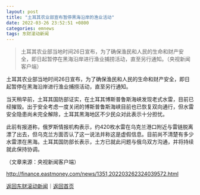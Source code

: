 ```yaml
---
layout: post
title: "土耳其农业部宣布暂停黑海沿岸的渔业活动"
date: 2022-03-26 23:52:51 +0800
categories: emnews
tags: 东财滚动新闻
---
```

> 土耳其农业部当地时间26日宣布，为了确保渔民和人民的生命和财产安全，即日起暂停在黑海沿岸进行渔业捕捞活动，直至另行通知。（央视新闻客户端）

<p>土耳其农业部当地时间26日宣布，为了确保渔民和人民的生命和财产安全，即日起暂停在黑海沿岸进行渔业捕捞活动，直至另行通知。</p>
 <p>当天稍早前，土耳其国防部证实，在土耳其博斯普鲁斯海峡发现老式水雷，目前已经摧毁。出于安全考虑一度关闭的博斯普鲁斯海峡目前也已恢复双向通行，但水雷安全隐患尚未完全解除，土耳其黑海地区不少民众对此表示十分担忧。</p>
 <p>此前有报道称，俄罗斯情报机构表示，约420枚水雷在乌克兰港口附近与雷链脱离漂了出去，但乌克兰方面否认了这一说法并称这是虚假信息。目前尚不清楚有多少水雷漂在黑海。土耳其国防部长表示，土方已就此问题与俄乌双方沟通，并将持续就此保持协调。</p><p class="em_media">（文章来源：央视新闻客户端）</p>

<http://finance.eastmoney.com/news/1351,202203262324039572.html>

[返回东财滚动新闻](//finews.withounder.com/emnews/)｜[返回首页](//finews.withounder.com/)